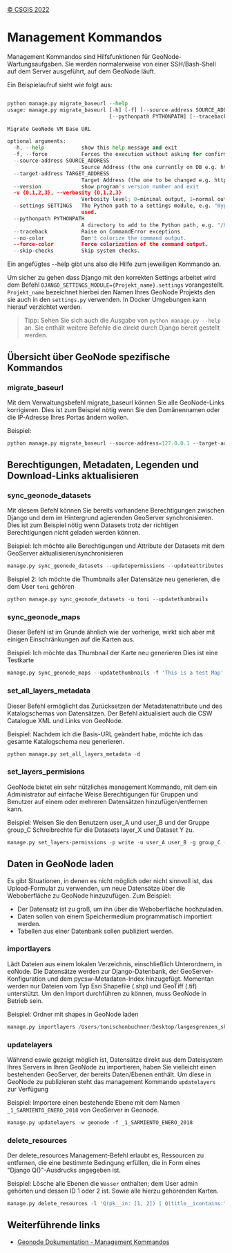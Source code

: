 <!-- the Menu -->
<link rel="stylesheet" media="all" href="../styles.css" />
<div id="logo"><a href="https://csgis.de">© CSGIS 2022</a></div>
<div id="menu"></div>
<div id="jumpMenu"></div>
<script src="../menu.js"></script>
<script src="../jumpmenu.js"></script>
<!-- the Menu -->


# Management Kommandos

Management Kommandos sind Hilfsfunktionen für GeoNode-Wartungsaufgaben. Sie werden normalerweise von einer SSH/Bash-Shell auf dem Server ausgeführt, auf dem GeoNode läuft. 

Ein Beispielaufruf sieht wie folgt aus:

```python

python manage.py migrate_baseurl --help
usage: manage.py migrate_baseurl [-h] [-f] [--source-address SOURCE_ADDRESS] [--target-address TARGET_ADDRESS] [--version] [-v {0,1,2,3}] [--settings SETTINGS]
                                 [--pythonpath PYTHONPATH] [--traceback] [--no-color] [--force-color] [--skip-checks]

Migrate GeoNode VM Base URL

optional arguments:
  -h, --help            show this help message and exit
  -f, --force           Forces the execution without asking for confirmation.
  --source-address SOURCE_ADDRESS
                        Source Address (the one currently on DB e.g. http://192.168.1.23)
  --target-address TARGET_ADDRESS
                        Target Address (the one to be changed e.g. http://my-public.geonode.org)
  --version             show program's version number and exit
  -v {0,1,2,3}, --verbosity {0,1,2,3}
                        Verbosity level; 0=minimal output, 1=normal output, 2=verbose output, 3=very verbose output
  --settings SETTINGS   The Python path to a settings module, e.g. "myproject.settings.main". If this isn't provided, the DJANGO_SETTINGS_MODULE environment variable will be
                        used.
  --pythonpath PYTHONPATH
                        A directory to add to the Python path, e.g. "/home/djangoprojects/myproject".
  --traceback           Raise on CommandError exceptions
  --no-color            Don't colorize the command output.
  --force-color         Force colorization of the command output.
  --skip-checks         Skip system checks.
```

Ein angefügtes --help gibt uns also die Hilfe zum jeweiligen Kommando an.

Um sicher zu gehen dass Django mit den korrekten Settings arbeitet wird dem Befehl `DJANGO_SETTINGS_MODULE={Projekt_name}.settings` vorangestellt.
`Projekt_name` bezeichnet hierbei den Namen Ihres GeoNode Projekts den sie auch in den `settings.py` verwenden.
In Docker Umgebungen kann hierauf verzichtet werden.

> Tipp: Sehen Sie sich auch die Ausgabe von `python manage.py --help` an. Sie enthält weitere Befehle die direkt durch Django bereit gestellt werden. 


## Übersicht über GeoNode spezifische Kommandos
### migrate_baseurl

Mit dem Verwaltungsbefehl migrate_baseurl können Sie alle GeoNode-Links korrigieren. Dies ist zum Beispiel nötig wenn Sie den Domänennamen oder die IP-Adresse Ihres Portas ändern wollen.

Beispiel:
```python
python manage.py migrate_baseurl --source-address=127.0.0.1 --target-address=example.org
```

## Berechtigungen, Metadaten, Legenden und Download-Links aktualisieren

### sync_geonode_datasets

Mit diesem Befehl können Sie bereits vorhandene Berechtigungen zwischen Django und dem im Hintergrund agierenden GeoServer synchronisieren.
Dies ist zum Beispiel nötig wenn Datasets trotz der richtigen Berechtigungen nicht geladen werden können.

Beispiel: Ich möchte alle Berechtigungen und Attribute der Datasets mit dem GeoServer aktualisieren/synchronisieren
```python
manage.py sync_geonode_datasets --updatepermissions --updateattributes
```

Beispiel 2: Ich möchte die Thumbnails aller Datensätze neu generieren, die dem User `toni` gehören
```python
python manage.py sync_geonode_datasets -u toni --updatethumbnails
```

### sync_geonode_maps

Dieser Befehl ist im Grunde ähnlich wie der vorherige, wirkt sich aber mit einigen Einschränkungen auf die Karten aus.

Beispiel:  Ich möchte das Thumbnail der Karte neu generieren Dies ist eine Testkarte

```python
manage.py sync_geonode_maps --updatethumbnails -f 'This is a test Map'
```

### set_all_layers_metadata

Dieser Befehl ermöglicht das Zurücksetzen der Metadatenattribute und des Katalogschemas von Datensätzen. Der Befehl aktualisiert auch die CSW Catalogue XML und Links von GeoNode.

Beispiel: Nachdem ich die Basis-URL geändert habe, möchte ich das gesamte Katalogschema neu generieren.
```python
python manage.py set_all_layers_metadata -d
```

### set_layers_permisions

GeoNode bietet ein sehr nützliches management Kommando, mit dem ein Administrator auf einfache Weise Berechtigungen für Gruppen und Benutzer auf einem oder mehreren Datensätzen hinzufügen/entfernen kann.

Beispiel: Weisen Sie den Benutzern user_A und user_B und der Gruppe group_C Schreibrechte für die Datasets layer_X und Dataset Y zu.

```python
manage.py set_layers-permissions -p write -u user_A user_B -g group_C -r layer_X 'Dataset Y'
```


## Daten in GeoNode laden

Es gibt Situationen, in denen es nicht möglich oder nicht sinnvoll ist, das Upload-Formular zu verwenden, um neue Datensätze über die Weboberfläche zu GeoNode hinzuzufügen. Zum Beispiel:

- Der Datensatz ist zu groß, um ihn über die Weboberfläche hochzuladen.
- Daten sollen von einem Speichermedium programmatisch importiert werden.
-  Tabellen aus einer Datenbank sollen publiziert werden.

### importlayers

Lädt Dateien aus einem lokalen Verzeichnis, einschließlich Unterordnern, in eoNode.
Die Datensätze werden zur Django-Datenbank, der GeoServer-Konfiguration und dem
pycsw-Metadaten-Index hinzugefügt. Momentan werden nur Dateien vom Typ Esri Shapefile (.shp) und GeoTiff (.tif) unterstützt.
Um den Import durchführen zu können, muss GeoNode in Betrieb sein.

Beispiel: Ordner mit shapes in GeoNode laden

```python
manage.py importlayers /Users/tonischonbuchner/Desktop/langesgrenzen_shp
```

### updatelayers

Während eswie gezeigt möglich ist, Datensätze direkt aus dem Dateisystem Ihres Servers in Ihren GeoNode zu importieren, haben Sie vielleicht einen bestehenden GeoServer, der bereits Daten/Ebenen enthält. Um diese in GeoNode zu publizieren steht das management Kommando `updatelayers` zur Verfügung

Beispiel: Importere einen bestehende Ebene mit dem Namen `_1_SARMIENTO_ENERO_2018` von GeoServer in Geonode.
```python
manage.py updatelayers -w geonode -f _1_SARMIENTO_ENERO_2018
```



### delete_resources

Der delete_resources Management-Befehl erlaubt es, Ressourcen zu entfernen, die eine bestimmte Bedingung erfüllen, die in Form eines "Django Q()"-Ausdrucks angegeben ist.

Beispiel: Lösche alle Ebenen die `Wasser` enthalten; dem User admin gehörten und dessen ID 1 oder 2 ist. Sowie alle hierzu gehörenden Karten.

```python
manage.py delete_resources -l 'Q(pk__in: [1, 2]) | Q(title__icontains:"water")' 'Q(owner__name=admin)' -d '*'  '*'
```

## Weiterführende links

- [Geonode Dokumentation - Management Kommandos](https://docs.geonode.org/en/master/admin/mgmt_commands/index.html)